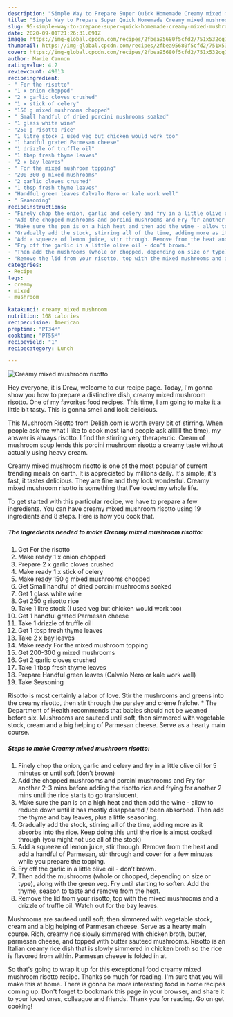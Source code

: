 ```yaml
---
description: "Simple Way to Prepare Super Quick Homemade Creamy mixed mushroom risotto"
title: "Simple Way to Prepare Super Quick Homemade Creamy mixed mushroom risotto"
slug: 95-simple-way-to-prepare-super-quick-homemade-creamy-mixed-mushroom-risotto
date: 2020-09-01T21:26:31.091Z
image: https://img-global.cpcdn.com/recipes/2fbea95680f5cfd2/751x532cq70/creamy-mixed-mushroom-risotto-recipe-main-photo.jpg
thumbnail: https://img-global.cpcdn.com/recipes/2fbea95680f5cfd2/751x532cq70/creamy-mixed-mushroom-risotto-recipe-main-photo.jpg
cover: https://img-global.cpcdn.com/recipes/2fbea95680f5cfd2/751x532cq70/creamy-mixed-mushroom-risotto-recipe-main-photo.jpg
author: Marie Cannon
ratingvalue: 4.2
reviewcount: 49013
recipeingredient:
- " For the risotto"
- "1 x onion chopped"
- "2 x garlic cloves crushed"
- "1 x stick of celery"
- "150 g mixed mushrooms chopped"
- " Small handful of dried porcini mushrooms soaked"
- "1 glass white wine"
- "250 g risotto rice"
- "1 litre stock I used veg but chicken would work too"
- "1 handful grated Parmesan cheese"
- "1 drizzle of truffle oil"
- "1 tbsp fresh thyme leaves"
- "2 x bay leaves"
- " For the mixed mushroom topping"
- "200-300 g mixed mushrooms"
- "2 garlic cloves crushed"
- "1 tbsp fresh thyme leaves"
- "Handful green leaves Calvalo Nero or kale work well"
- " Seasoning"
recipeinstructions:
- "Finely chop the onion, garlic and celery and fry in a little olive oil for 5 minutes or until soft (don’t brown)"
- "Add the chopped mushrooms and porcini mushrooms and Fry for another 2-3 mins before adding the risotto rice and frying for another 2 mins until the rice starts to go translucent."
- "Make sure the pan is on a high heat and then add the wine - allow to reduce down until it has mostly disappeared / been absorbed. Then add the thyme and bay leaves, plus a little seasoning."
- "Gradually add the stock, stirring all of the time, adding more as it absorbs into the rice. Keep doing this until the rice is almost cooked through (you might not use all of the stock)"
- "Add a squeeze of lemon juice, stir through. Remove from the heat and add a handful of Parmesan, stir through and cover for a few minutes while you prepare the topping."
- "Fry off the garlic in a little olive oil - don’t brown."
- "Then add the mushrooms (whole or chopped, depending on size or type), along with the green veg. Fry until starting to soften. Add the thyme, season to taste and remove from the heat."
- "Remove the lid from your risotto, top with the mixed mushrooms and a drizzle of truffle oil. Watch out for the bay leaves."
categories:
- Recipe
tags:
- creamy
- mixed
- mushroom

katakunci: creamy mixed mushroom 
nutrition: 108 calories
recipecuisine: American
preptime: "PT34M"
cooktime: "PT55M"
recipeyield: "1"
recipecategory: Lunch

---
```



![Creamy mixed mushroom risotto](https://img-global.cpcdn.com/recipes/2fbea95680f5cfd2/751x532cq70/creamy-mixed-mushroom-risotto-recipe-main-photo.jpg)

Hey everyone, it is Drew, welcome to our recipe page. Today, I'm gonna show you how to prepare a distinctive dish, creamy mixed mushroom risotto. One of my favorites food recipes. This time, I am going to make it a little bit tasty. This is gonna smell and look delicious.

This Mushroom Risotto from Delish.com is worth every bit of stirring. When people ask me what I like to cook most (and people ask alllllll the time), my answer is always risotto. I find the stirring very therapeutic. Cream of mushroom soup lends this porcini mushroom risotto a creamy taste without actually using heavy cream.

Creamy mixed mushroom risotto is one of the most popular of current trending meals on earth. It is appreciated by millions daily. It's simple, it's fast, it tastes delicious. They are fine and they look wonderful. Creamy mixed mushroom risotto is something that I've loved my whole life.


To get started with this particular recipe, we have to prepare a few ingredients. You can have creamy mixed mushroom risotto using 19 ingredients and 8 steps. Here is how you cook that.

<!--inarticleads1-->

##### The ingredients needed to make Creamy mixed mushroom risotto:

1. Get  For the risotto
1. Make ready 1 x onion chopped
1. Prepare 2 x garlic cloves crushed
1. Make ready 1 x stick of celery
1. Make ready 150 g mixed mushrooms chopped
1. Get  Small handful of dried porcini mushrooms soaked
1. Get 1 glass white wine
1. Get 250 g risotto rice
1. Take 1 litre stock (I used veg but chicken would work too)
1. Get 1 handful grated Parmesan cheese
1. Take 1 drizzle of truffle oil
1. Get 1 tbsp fresh thyme leaves
1. Take 2 x bay leaves
1. Make ready  For the mixed mushroom topping
1. Get 200-300 g mixed mushrooms
1. Get 2 garlic cloves crushed
1. Take 1 tbsp fresh thyme leaves
1. Prepare Handful green leaves (Calvalo Nero or kale work well)
1. Take  Seasoning


Risotto is most certainly a labor of love. Stir the mushrooms and greens into the creamy risotto, then stir through the parsley and crème fraîche. * The Department of Health recommends that babies should not be weaned before six. Mushrooms are sauteed until soft, then simmered with vegetable stock, cream and a big helping of Parmesan cheese. Serve as a hearty main course. 

<!--inarticleads2-->

##### Steps to make Creamy mixed mushroom risotto:

1. Finely chop the onion, garlic and celery and fry in a little olive oil for 5 minutes or until soft (don’t brown)
1. Add the chopped mushrooms and porcini mushrooms and Fry for another 2-3 mins before adding the risotto rice and frying for another 2 mins until the rice starts to go translucent.
1. Make sure the pan is on a high heat and then add the wine - allow to reduce down until it has mostly disappeared / been absorbed. Then add the thyme and bay leaves, plus a little seasoning.
1. Gradually add the stock, stirring all of the time, adding more as it absorbs into the rice. Keep doing this until the rice is almost cooked through (you might not use all of the stock)
1. Add a squeeze of lemon juice, stir through. Remove from the heat and add a handful of Parmesan, stir through and cover for a few minutes while you prepare the topping.
1. Fry off the garlic in a little olive oil - don’t brown.
1. Then add the mushrooms (whole or chopped, depending on size or type), along with the green veg. Fry until starting to soften. Add the thyme, season to taste and remove from the heat.
1. Remove the lid from your risotto, top with the mixed mushrooms and a drizzle of truffle oil. Watch out for the bay leaves.


Mushrooms are sauteed until soft, then simmered with vegetable stock, cream and a big helping of Parmesan cheese. Serve as a hearty main course. Rich, creamy rice slowly simmered with chicken broth, butter, parmesan cheese, and topped with butter sauteed mushrooms. Risotto is an Italian creamy rice dish that is slowly simmered in chicken broth so the rice is flavored from within. Parmesan cheese is folded in at. 

So that's going to wrap it up for this exceptional food creamy mixed mushroom risotto recipe. Thanks so much for reading. I'm sure that you will make this at home. There is gonna be more interesting food in home recipes coming up. Don't forget to bookmark this page in your browser, and share it to your loved ones, colleague and friends. Thank you for reading. Go on get cooking!
